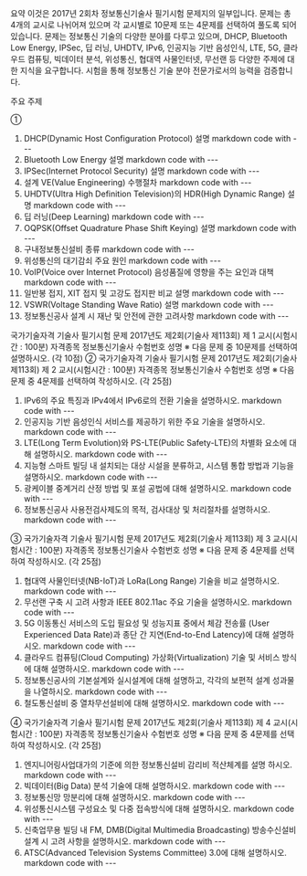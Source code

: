 요약
이것은 2017년 2회차 정보통신기술사 필기시험 문제지의 일부입니다. 문제는 총 4개의 교시로 나뉘어져 있으며 각 교시별로 10문제 또는 4문제를 선택하여 풀도록 되어 있습니다. 문제는 정보통신 기술의 다양한 분야를 다루고 있으며, DHCP, Bluetooth Low Energy, IPSec, 딥 러닝, UHDTV, IPv6, 인공지능 기반 음성인식, LTE, 5G, 클라우드 컴퓨팅, 빅데이터 분석, 위성통신, 협대역 사물인터넷, 무선랜 등 다양한 주제에 대한 지식을 요구합니다. 시험을 통해 정보통신 기술 분야 전문가로서의 능력을 검증합니다.

주요 주제


① 
1. DHCP(Dynamic Host Configuration Protocol)  설명    markdown code with ---
1. Bluetooth Low Energy  설명   markdown code with ---
2. IPSec(Internet Protocol Security)  설명   markdown code with ---
3. 설계 VE(Value Engineering) 수행절차  markdown code with ---
4. UHDTV(Ultra High Definition Television)의 HDR(High Dynamic Range) 설명   markdown code with ---
5. 딥 러닝(Deep Learning)  markdown code with ---
6. OQPSK(Offset Quadrature Phase Shift Keying)  설명   markdown code with ---
7. 구내정보통신설비 종류  markdown code with ---
8. 위성통신의 대기감쇠 주요 원인  markdown code with ---
9.  VoIP(Voice over Internet Protocol) 음성품질에 영향을 주는 요인과 대책  markdown code with ---
10. 일반봉 접지, XIT 접지 및 고강도 접지판 비교 설명  markdown code with ---
11. VSWR(Voltage Standing Wave Ratio) 설명   markdown code with ---
12. 정보통신공사 설계 시 재난 및 안전에 관한 고려사항  markdown code with ---


국가기술자격 기술사 필기시험 문제
2017년도 제2회(기술사 제113회) 제 1 교시(시험시간 : 100분)
자격종목 정보통신기술사 수험번호 성명
※ 다음 문제 중 10문제를 선택하여 설명하시오. (각 10점)
② 국가기술자격 기술사 필기시험 문제
2017년도 제2회(기술사 제113회) 제 2 교시(시험시간 : 100분)
자격종목 정보통신기술사 수험번호 성명
※ 다음 문제 중 4문제를 선택하여 작성하시오. (각 25점)
1. IPv6의 주요 특징과 IPv4에서 IPv6로의 전환 기술을 설명하시오.  markdown code with ---
2. 인공지능 기반 음성인식 서비스를 제공하기 위한 주요 기술을 설명하시오.  markdown code with ---
3. LTE(Long Term Evolution)와 PS-LTE(Public Safety-LTE)의 차별화 요소에
대해 설명하시오.  markdown code with ---
1. 지능형 스마트 빌딩 내 설치되는 대상 시설을 분류하고, 시스템 통합 방법과
기능을 설명하시오.  markdown code with ---
1. 광케이블 중계거리 산정 방법 및 포설 공법에 대해 설명하시오.  markdown code with ---
2. 정보통신공사 사용전검사제도의 목적, 검사대상 및 처리절차를 설명하시오.  markdown code with ---


③ 국가기술자격 기술사 필기시험 문제
2017년도 제2회(기술사 제113회) 제 3 교시(시험시간 : 100분)
자격종목 정보통신기술사 수험번호 성명
※ 다음 문제 중 4문제를 선택하여 작성하시오. (각 25점)
1. 협대역 사물인터넷(NB-IoT)과 LoRa(Long Range) 기술을 비교 설명하시오.  markdown code with ---
2. 무선랜 구축 시 고려 사항과 IEEE 802.11ac 주요 기술을 설명하시오.  markdown code with ---
3. 5G 이동통신 서비스의 도입 필요성 및 성능지표 중에서 체감 전송률
(User Experienced Data Rate)과 종단 간 지연(End-to-End Latency)에 대해
설명하시오.  markdown code with ---
1. 클라우드 컴퓨팅(Cloud Computing) 가상화(Virtualization) 기술 및 서비스
방식에 대해 설명하시오.  markdown code with ---
1. 정보통신공사의 기본설계와 실시설계에 대해 설명하고, 각각의 보편적 설계
성과물을 나열하시오.  markdown code with ---
1. 철도통신설비 중 열차무선설비에 대해 설명하시오.    markdown code with ---


④ 국가기술자격 기술사 필기시험 문제
2017년도 제2회(기술사 제113회) 제 4 교시(시험시간 : 100분)
자격종목 정보통신기술사 수험번호 성명
※ 다음 문제 중 4문제를 선택하여 작성하시오. (각 25점)
1. 엔지니어링사업대가의 기준에 의한 정보통신설비 감리비 적산체계를 설명 하시오.  markdown code with ---
2. 빅데이터(Big Data) 분석 기술에 대해 설명하시오.  markdown code with ---
3. 정보통신망 망분리에 대해 설명하시오.  markdown code with ---
4. 위성통신시스템 구성요소 및 다중 접속방식에 대해 설명하시오.  markdown code with ---
5. 신축업무용 빌딩 내 FM, DMB(Digital Multimedia Broadcasting) 방송수신설비
설계 시 고려 사항을 설명하시오.  markdown code with ---
1. ATSC(Advanced Television Systems Committee) 3.0에 대해 설명하시오.  markdown code with ---